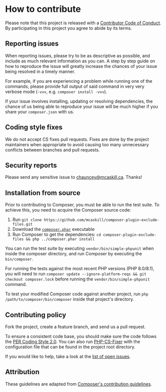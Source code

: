 # How to contribute

Please note that this project is released with a
[Contributor Code of Conduct][CODE_OF_CONDUCT].
By participating in this project you agree to abide by its terms.

## Reporting issues

When reporting issues, please try to be as descriptive as possible, and include
as much relevant information as you can. A step by step guide on how to
reproduce the issue will greatly increase the chances of your issue being
resolved in a timely manner.

For example, if you are experiencing a problem while running one of the
commands, please provide full output of said command in very very verbose mode
(`-vvv`, e.g. `composer install -vvv`).

If your issue involves installing, updating or resolving dependencies, the
chance of us being able to reproduce your issue will be much higher if you
share your `composer.json` with us.

## Coding style fixes

We do not accept CS fixes pull requests. Fixes are done by the project
maintainers when appropriate to avoid causing too many unnecessary conflicts
between branches and pull requests.

## Security reports

Please send any sensitive issue to [chauncey@mcaskill.ca](mailto:chauncey@mcaskill.ca).
Thanks!

## Installation from source

Prior to contributing to Composer, you must be able to run the test suite.
To achieve this, you need to acquire the Composer source code:

1. Run `git clone https://github.com/mcaskill/composer-plugin-exclude-files.git`
2. Download the [`composer.phar`](https://getcomposer.org/composer.phar) executable
3. Run Composer to get the dependencies: `cd composer-plugin-exclude-files && php ../composer.phar install`

You can run the test suite by executing `vendor/bin/simple-phpunit` when inside the
composer directory, and run Composer by executing the `bin/composer`.

For running the tests against the most recent PHP versions (PHP 8.0/8.1), you will
need to run `composer update --ignore-platform-reqs && git checkout composer.lock`  before running 
the `vendor/bin/simple-phpunit` command.

To test your modified Composer code against another project, run
`php /path/to/composer/bin/composer` inside that project's directory.

## Contributing policy

Fork the project, create a feature branch, and send us a pull request.

To ensure a consistent code base, you should make sure the code follows
the [PER Coding Style 2.0][PER-Coding-Style]. You can also run [PHP-CS-Fixer]
with the configuration file that can be found in the project root directory.

If you would like to help, take a look at the [list of open issues][issues].

## Attribution

These guidelines are adapted from
[Composer's contribution guidelines][Composer-CONTRIBUTING].

[CODE_OF_CONDUCT]:       https://github.com/mcaskill/composer-plugin-exclude-files/blob/main/CODE_OF_CONDUCT.md
[Composer-CONTRIBUTING]: https://github.com/composer/composer/blob/2.3.2/.github/CONTRIBUTING.md
[issues]:                https://github.com/mcaskill/composer-plugin-exclude-files/issues
[PER-Coding-Style]:      https://www.php-fig.org/per/coding-style/
[PHP-CS-Fixer]:          https://github.com/FriendsOfPHP/PHP-CS-Fixer
[PHPUnit]:               https://github.com/sebastianbergmann/phpunit
